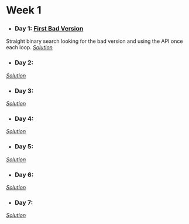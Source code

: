 # Week 1

* ### Day 1: [First Bad Version](https://leetcode.com/explore/challenge/card/may-leetcoding-challenge/534/week-1-may-1st-may-7th/3316/)
Straight binary search looking for the bad version and using the API once each loop.
[*Solution*](first_bad_version.c++)

* ### Day 2: []()

[*Solution*]()

* ### Day 3: []()

[*Solution*]()

* ### Day 4: []()

[*Solution*]()

* ### Day 5: []()

[*Solution*]()

* ### Day 6: []()

[*Solution*]()

* ### Day 7: []()

[*Solution*]()
